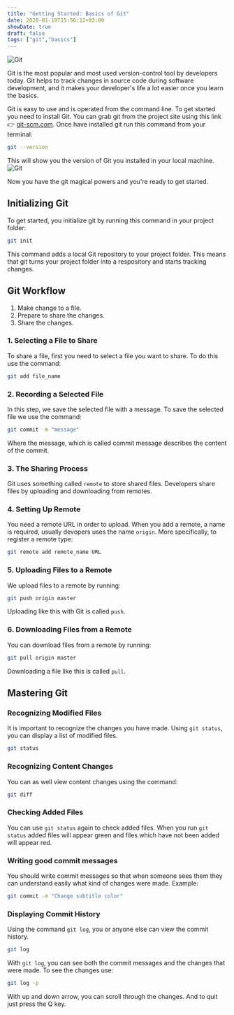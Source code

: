 ```yaml
---
title: "Getting Started: Basics of Git"
date: 2020-01-10T15:56:12+03:00
showDate: true
draft: false
tags: ["git","basics"]
---
```

![Git](/blog/1y7D5jICmjzvxZP6z-5EtDg.png)

Git is the most popular and most used version-control tool by developers today. Git helps to track changes in source code during software development, and it makes your developer's life a lot easier once you learn the basics. 

Git is easy to use and is operated from the command line. To get started you need to install Git. You can grab git from the project site using this link 👉 <a href="https://git-scm.com/" target="_blank">git-scm.com</a>. Once have installed git run this command from your terminal:
```bash
git --version
```
This will show you the version of Git you installed in your local machine.
![Git](/blog/main-qimg-f69969b61a630ee2ae8e0233aabcd124.gif)

Now you have the git magical powers and you're ready to get started.

## Initializing Git

To get started, you initialize git by running this command in your project folder:

```bash
git init
```
This command adds a local Git repository to your project folder. This means that git turns your project folder into a respository and starts tracking changes.

## Git Workflow
1. Make change to a file.
2. Prepare to share the changes.
3. Share the changes.

### 1. Selecting a File to Share
To share a file, first you need to select a file you want to share. To do this use the command:
```bash
git add file_name
```

### 2. Recording a Selected File
In this step, we save the selected file with a message. To save the selected file we use the command:

```bash
git commit -m "message"
```
Where the message, which is called commit message describes the content of the commit.

### 3. The Sharing Process
Git uses something called  `remote` to store shared files. Developers share files by uploading and downloading from remotes.

### 4. Setting Up Remote
You need a remote URL in order to upload. When you add a remote, a name is required, usually devopers uses the name `origin`. More specifically, to register a remote type:
```bash
git remote add remote_name URL
```

### 5. Uploading Files to a Remote
We upload files to a remote by running:
```bash
git push origin master
```
Uploading like this with Git is called `push`.

### 6. Downloading Files from a Remote
You can download files from a remote by running:
```bash
git pull origin master
```
Downloading a file like this is called `pull`.

## Mastering Git

### Recognizing Modified Files
It is important to recognize the changes you have made. Using  `git status`, you can display a list of modified files.
```bash
git status
```

### Recognizing Content Changes
You can as well view content changes using the command:
```bash
git diff
```

### Checking Added Files
You can use `git status` again to check added files. When you run  `git status` added files will appear green and files which have not been added will appear red.

### Writing good commit messages
You should write commit messages so that when someone sees them they can understand easily what kind of changes were made. Example:
```bash
git commit -m "Change subtitle color"
```

### Displaying Commit History
Using the command `git log`, you or anyone else can view the commit history.
```bash
git log
```
With `git log`, you can see both the commit messages and the changes that were made. To see the changes use:
```bash
git log -p
```
With up and down arrow, you can scroll through the changes. And to quit just press the Q key.
